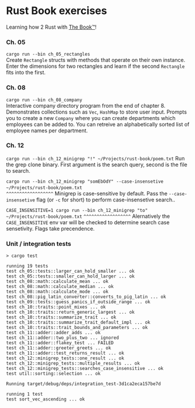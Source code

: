 # Rust Book exercises
Learning how 2 Rust with [The Book™](https://doc.rust-lang.org/stable/book/)!   

### Ch. 05
`cargo run --bin ch_05_rectangles`  
Create `Rectangle` structs with methods that operate on their own instance. Enter the dimensions for two rectangles and learn if the second `Rectangle` fits into the first.

### Ch. 08
`cargo run --bin ch_08_company`  
Interactive company directory program from the end of chapter 8. Demonstrates collections such as `Vec`, `HashMap` to store user input. Prompts you to create a new `Company` where you can create departments 
which employees can be added to. You can retreive an alphabetically sorted list of employee names per department.

### Ch. 12
`cargo run --bin ch_12_minigrep "!" ~/Projects/rust-book/poem.txt`
Run the grep clone binary. First argument is the search query, second is the file to search. 

`cargo run --bin ch_12_minigrep "somEbOdY" --case-insensetive  ~/Projects/rust-book/poem.txt`
`                                          ^^^^^^^^^^^^^^^^^^`
Minigrep is case-sensitive by default. Pass the `--case-insensetive` flag (or `-c` for short) to perform case-insensetive search..

`CASE_INSENSITIVE=1 cargo run --bin ch_12_minigrep "to" ~/Projects/rust-book/poem.txt`
`^^^^^^^^^^^^^^^^^^`
Alernatively the `CASE_INSENSITIVE` env var will be checked to determine search case sensetivity. Flags take precendence.

### Unit / integration tests
```
> cargo test

running 19 tests
test ch_05::tests::larger_can_hold_smaller ... ok  
test ch_05::tests::smaller_can_hold_larger ... ok  
test ch_08::math::calculate_mean ... ok  
test ch_08::math::calculate_median ... ok  
test ch_08::math::calculate_mode ... ok  
test ch_08::pig_latin_converter::converts_to_pig_latin ... ok  
test ch_09::tests::guess_panics_if_outside_range ... ok  
test ch_10::traits::point_mixes ... ok  
test ch_10::traits::return_generic_largest ... ok  
test ch_10::traits::summarize_trait ... ok  
test ch_10::traits::summarize_trait_default_impl ... ok  
test ch_10::traits::trait_bounds_and_parameters ... ok  
test ch_11::adder::adder_adds ... ok  
test ch_11::adder::two_plus_two ... ignored  
test ch_11::adder::flakey_test ... FAILED  
test ch_11::adder::greeter_greets ... ok  
test ch_11::adder::test_returns_result ... ok  
test ch_12::minigrep_tests::one_result ... ok
test ch_12::minigrep_tests::multiple_results ... ok
test ch_12::minigrep_tests::searches_case_insensitive ... ok
test util::sorting::selection ... ok  

Running target/debug/deps/integration_test-3d1ca2eca157be7d

running 1 test
test sort_vec_ascending ... ok
```
